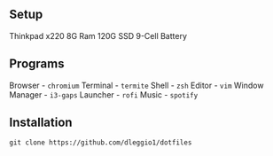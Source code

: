 ## Setup
Thinkpad x220
8G Ram
120G SSD
9-Cell Battery

## Programs
Browser - `chromium`
Terminal - `termite`
Shell - `zsh`
Editor - `vim`
Window Manager - `i3-gaps`
Launcher - `rofi`
Music - `spotify`

## Installation
`git clone https://github.com/dleggio1/dotfiles`
